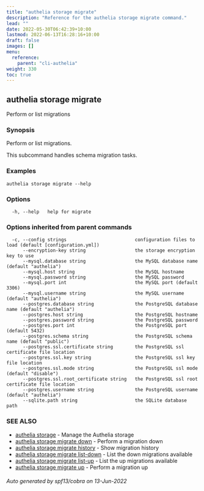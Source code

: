```yaml
---
title: "authelia storage migrate"
description: "Reference for the authelia storage migrate command."
lead: ""
date: 2022-05-30T06:42:39+10:00
lastmod: 2022-06-13T16:28:16+10:00
draft: false
images: []
menu:
  reference:
    parent: "cli-authelia"
weight: 330
toc: true
---
```


## authelia storage migrate

Perform or list migrations

### Synopsis

Perform or list migrations.

This subcommand handles schema migration tasks.

### Examples

```
authelia storage migrate --help
```

### Options

```
  -h, --help   help for migrate
```

### Options inherited from parent commands

```
  -c, --config strings                         configuration files to load (default [configuration.yml])
      --encryption-key string                  the storage encryption key to use
      --mysql.database string                  the MySQL database name (default "authelia")
      --mysql.host string                      the MySQL hostname
      --mysql.password string                  the MySQL password
      --mysql.port int                         the MySQL port (default 3306)
      --mysql.username string                  the MySQL username (default "authelia")
      --postgres.database string               the PostgreSQL database name (default "authelia")
      --postgres.host string                   the PostgreSQL hostname
      --postgres.password string               the PostgreSQL password
      --postgres.port int                      the PostgreSQL port (default 5432)
      --postgres.schema string                 the PostgreSQL schema name (default "public")
      --postgres.ssl.certificate string        the PostgreSQL ssl certificate file location
      --postgres.ssl.key string                the PostgreSQL ssl key file location
      --postgres.ssl.mode string               the PostgreSQL ssl mode (default "disable")
      --postgres.ssl.root_certificate string   the PostgreSQL ssl root certificate file location
      --postgres.username string               the PostgreSQL username (default "authelia")
      --sqlite.path string                     the SQLite database path
```

### SEE ALSO

* [authelia storage](authelia_storage.md)	 - Manage the Authelia storage
* [authelia storage migrate down](authelia_storage_migrate_down.md)	 - Perform a migration down
* [authelia storage migrate history](authelia_storage_migrate_history.md)	 - Show migration history
* [authelia storage migrate list-down](authelia_storage_migrate_list-down.md)	 - List the down migrations available
* [authelia storage migrate list-up](authelia_storage_migrate_list-up.md)	 - List the up migrations available
* [authelia storage migrate up](authelia_storage_migrate_up.md)	 - Perform a migration up

###### Auto generated by spf13/cobra on 13-Jun-2022
